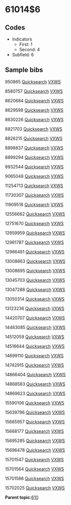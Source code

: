 # 61014$6

## Codes

-   Indicators
    -   First: 1
    -   Second: 4
-   Subfield: 6

## Sample bibs

950865 [Quicksearch](https://search.library.yale.edu/catalog/950865) [VXWS](http://prodorbis.library.yale.edu:7014/vxws/GetHoldingsService?bibId=950865)

8580757 [Quicksearch](https://search.library.yale.edu/catalog/8580757) [VXWS](http://prodorbis.library.yale.edu:7014/vxws/GetHoldingsService?bibId=8580757)

8620684 [Quicksearch](https://search.library.yale.edu/catalog/8620684) [VXWS](http://prodorbis.library.yale.edu:7014/vxws/GetHoldingsService?bibId=8620684)

8629598 [Quicksearch](https://search.library.yale.edu/catalog/8629598) [VXWS](http://prodorbis.library.yale.edu:7014/vxws/GetHoldingsService?bibId=8629598)

8630226 [Quicksearch](https://search.library.yale.edu/catalog/8630226) [VXWS](http://prodorbis.library.yale.edu:7014/vxws/GetHoldingsService?bibId=8630226)

8821703 [Quicksearch](https://search.library.yale.edu/catalog/8821703) [VXWS](http://prodorbis.library.yale.edu:7014/vxws/GetHoldingsService?bibId=8821703)

8826215 [Quicksearch](https://search.library.yale.edu/catalog/8826215) [VXWS](http://prodorbis.library.yale.edu:7014/vxws/GetHoldingsService?bibId=8826215)

8898837 [Quicksearch](https://search.library.yale.edu/catalog/8898837) [VXWS](http://prodorbis.library.yale.edu:7014/vxws/GetHoldingsService?bibId=8898837)

8899294 [Quicksearch](https://search.library.yale.edu/catalog/8899294) [VXWS](http://prodorbis.library.yale.edu:7014/vxws/GetHoldingsService?bibId=8899294)

8932544 [Quicksearch](https://search.library.yale.edu/catalog/8932544) [VXWS](http://prodorbis.library.yale.edu:7014/vxws/GetHoldingsService?bibId=8932544)

9065048 [Quicksearch](https://search.library.yale.edu/catalog/9065048) [VXWS](http://prodorbis.library.yale.edu:7014/vxws/GetHoldingsService?bibId=9065048)

11254713 [Quicksearch](https://search.library.yale.edu/catalog/11254713) [VXWS](http://prodorbis.library.yale.edu:7014/vxws/GetHoldingsService?bibId=11254713)

11730307 [Quicksearch](https://search.library.yale.edu/catalog/11730307) [VXWS](http://prodorbis.library.yale.edu:7014/vxws/GetHoldingsService?bibId=11730307)

11909518 [Quicksearch](https://search.library.yale.edu/catalog/11909518) [VXWS](http://prodorbis.library.yale.edu:7014/vxws/GetHoldingsService?bibId=11909518)

12556662 [Quicksearch](https://search.library.yale.edu/catalog/12556662) [VXWS](http://prodorbis.library.yale.edu:7014/vxws/GetHoldingsService?bibId=12556662)

12751670 [Quicksearch](https://search.library.yale.edu/catalog/12751670) [VXWS](http://prodorbis.library.yale.edu:7014/vxws/GetHoldingsService?bibId=12751670)

12859959 [Quicksearch](https://search.library.yale.edu/catalog/12859959) [VXWS](http://prodorbis.library.yale.edu:7014/vxws/GetHoldingsService?bibId=12859959)

12961787 [Quicksearch](https://search.library.yale.edu/catalog/12961787) [VXWS](http://prodorbis.library.yale.edu:7014/vxws/GetHoldingsService?bibId=12961787)

12966481 [Quicksearch](https://search.library.yale.edu/catalog/12966481) [VXWS](http://prodorbis.library.yale.edu:7014/vxws/GetHoldingsService?bibId=12966481)

13008663 [Quicksearch](https://search.library.yale.edu/catalog/13008663) [VXWS](http://prodorbis.library.yale.edu:7014/vxws/GetHoldingsService?bibId=13008663)

13008695 [Quicksearch](https://search.library.yale.edu/catalog/13008695) [VXWS](http://prodorbis.library.yale.edu:7014/vxws/GetHoldingsService?bibId=13008695)

13045703 [Quicksearch](https://search.library.yale.edu/catalog/13045703) [VXWS](http://prodorbis.library.yale.edu:7014/vxws/GetHoldingsService?bibId=13045703)

13047288 [Quicksearch](https://search.library.yale.edu/catalog/13047288) [VXWS](http://prodorbis.library.yale.edu:7014/vxws/GetHoldingsService?bibId=13047288)

13050314 [Quicksearch](https://search.library.yale.edu/catalog/13050314) [VXWS](http://prodorbis.library.yale.edu:7014/vxws/GetHoldingsService?bibId=13050314)

13123236 [Quicksearch](https://search.library.yale.edu/catalog/13123236) [VXWS](http://prodorbis.library.yale.edu:7014/vxws/GetHoldingsService?bibId=13123236)

14420707 [Quicksearch](https://search.library.yale.edu/catalog/14420707) [VXWS](http://prodorbis.library.yale.edu:7014/vxws/GetHoldingsService?bibId=14420707)

14483085 [Quicksearch](https://search.library.yale.edu/catalog/14483085) [VXWS](http://prodorbis.library.yale.edu:7014/vxws/GetHoldingsService?bibId=14483085)

14512059 [Quicksearch](https://search.library.yale.edu/catalog/14512059) [VXWS](http://prodorbis.library.yale.edu:7014/vxws/GetHoldingsService?bibId=14512059)

14516644 [Quicksearch](https://search.library.yale.edu/catalog/14516644) [VXWS](http://prodorbis.library.yale.edu:7014/vxws/GetHoldingsService?bibId=14516644)

14699110 [Quicksearch](https://search.library.yale.edu/catalog/14699110) [VXWS](http://prodorbis.library.yale.edu:7014/vxws/GetHoldingsService?bibId=14699110)

14742915 [Quicksearch](https://search.library.yale.edu/catalog/14742915) [VXWS](http://prodorbis.library.yale.edu:7014/vxws/GetHoldingsService?bibId=14742915)

14866404 [Quicksearch](https://search.library.yale.edu/catalog/14866404) [VXWS](http://prodorbis.library.yale.edu:7014/vxws/GetHoldingsService?bibId=14866404)

14868583 [Quicksearch](https://search.library.yale.edu/catalog/14868583) [VXWS](http://prodorbis.library.yale.edu:7014/vxws/GetHoldingsService?bibId=14868583)

14869623 [Quicksearch](https://search.library.yale.edu/catalog/14869623) [VXWS](http://prodorbis.library.yale.edu:7014/vxws/GetHoldingsService?bibId=14869623)

15590106 [Quicksearch](https://search.library.yale.edu/catalog/15590106) [VXWS](http://prodorbis.library.yale.edu:7014/vxws/GetHoldingsService?bibId=15590106)

15639796 [Quicksearch](https://search.library.yale.edu/catalog/15639796) [VXWS](http://prodorbis.library.yale.edu:7014/vxws/GetHoldingsService?bibId=15639796)

15665957 [Quicksearch](https://search.library.yale.edu/catalog/15665957) [VXWS](http://prodorbis.library.yale.edu:7014/vxws/GetHoldingsService?bibId=15665957)

15668177 [Quicksearch](https://search.library.yale.edu/catalog/15668177) [VXWS](http://prodorbis.library.yale.edu:7014/vxws/GetHoldingsService?bibId=15668177)

15695285 [Quicksearch](https://search.library.yale.edu/catalog/15695285) [VXWS](http://prodorbis.library.yale.edu:7014/vxws/GetHoldingsService?bibId=15695285)

15696478 [Quicksearch](https://search.library.yale.edu/catalog/15696478) [VXWS](http://prodorbis.library.yale.edu:7014/vxws/GetHoldingsService?bibId=15696478)

15701547 [Quicksearch](https://search.library.yale.edu/catalog/15701547) [VXWS](http://prodorbis.library.yale.edu:7014/vxws/GetHoldingsService?bibId=15701547)

15701564 [Quicksearch](https://search.library.yale.edu/catalog/15701564) [VXWS](http://prodorbis.library.yale.edu:7014/vxws/GetHoldingsService?bibId=15701564)

15701586 [Quicksearch](https://search.library.yale.edu/catalog/15701586) [VXWS](http://prodorbis.library.yale.edu:7014/vxws/GetHoldingsService?bibId=15701586)

15702025 [Quicksearch](https://search.library.yale.edu/catalog/15702025) [VXWS](http://prodorbis.library.yale.edu:7014/vxws/GetHoldingsService?bibId=15702025)

**Parent topic:**[610](../../tags/610/610.md)


